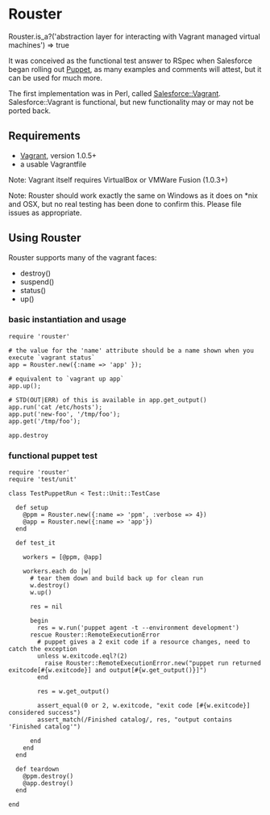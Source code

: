 Rouster
==

Rouster.is\_a?('abstraction layer for interacting with Vagrant managed virtual machines')
=> true

It was conceived as the functional test answer to RSpec when Salesforce began rolling out [Puppet](http://www.puppetlabs.com), as many examples and comments will attest, but it can be used for much more.

The first implementation was in Perl, called [Salesforce::Vagrant](http://github.com/forcedotcom/SalesforceVagrant). Salesforce::Vagrant is functional, but new functionality may or may not be ported back.

## Requirements

* [Vagrant](http://vagrantup.com), version 1.0.5+
* a usable Vagrantfile

Note: Vagrant itself requires VirtualBox or VMWare Fusion (1.0.3+)

Note: Rouster should work exactly the same on Windows as it does on \*nix and OSX, but no real testing has been done to confirm this. Please file issues as appropriate.

## Using Rouster

Rouster supports many of the vagrant faces:
* destroy()
* suspend()
* status()
* up()

### basic instantiation and usage

```
require 'rouster'

# the value for the 'name' attribute should be a name shown when you execute `vagrant status`
app = Rouster.new({:name => 'app' });

# equivalent to `vagrant up app`
app.up();

# STD(OUT|ERR) of this is available in app.get_output()
app.run('cat /etc/hosts');
app.put('new-foo', '/tmp/foo');
app.get('/tmp/foo');

app.destroy
```

### functional puppet test

```
require 'rouster'
require 'test/unit'

class TestPuppetRun < Test::Unit::TestCase

  def setup
    @ppm = Rouster.new({:name => 'ppm', :verbose => 4})
    @app = Rouster.new({:name => 'app'})
  end

  def test_it

    workers = [@ppm, @app]

    workers.each do |w|
      # tear them down and build back up for clean run
      w.destroy()
      w.up()

      res = nil

      begin
        res = w.run('puppet agent -t --environment development')
      rescue Rouster::RemoteExecutionError
        # puppet gives a 2 exit code if a resource changes, need to catch the exception
        unless w.exitcode.eql?(2)
          raise Rouster::RemoteExecutionError.new("puppet run returned exitcode[#{w.exitcode}] and output[#{w.get_output()}]")
        end

        res = w.get_output()

        assert_equal(0 or 2, w.exitcode, "exit code [#{w.exitcode}] considered success")
        assert_match(/Finished catalog/, res, "output contains 'Finished catalog'")

      end
    end
  end

  def teardown
    @ppm.destroy()
    @app.destroy()
  end

end
```
